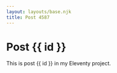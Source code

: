 ```yaml
---
layout: layouts/base.njk
title: Post 4587
---
```


# Post {{ id }}

This is post {{ id }} in my Eleventy project.
